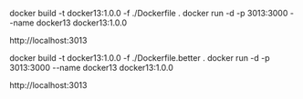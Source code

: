 docker build -t docker13:1.0.0 -f ./Dockerfile .
docker run -d -p 3013:3000 --name docker13 docker13:1.0.0

http://localhost:3013

docker build -t docker13:1.0.0 -f ./Dockerfile.better .
docker run -d -p 3013:3000 --name docker13 docker13:1.0.0

http://localhost:3013